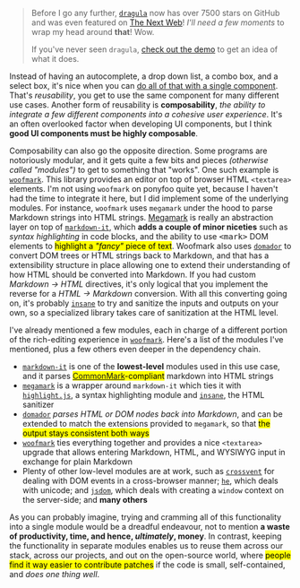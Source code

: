 > Before I go any further, [`dragula`][1] now has over 7500 stars on GitHub and was even featured on [The Next Web][2]! _I'll need a few moments_ to wrap my head around **that**! Wow.
> 
> If you've never seen `dragula`, [check out the demo][3] to get an idea of what it does.

Instead of having an autocomplete, a drop down list, a combo box, and a select box, it's nice when you can [do all of that with a single component][4]. That's _reusability_, you get to use the same component for many different use cases. Another form of reusability is **composability**, _the ability to integrate a few different components into a cohesive user experience_. It's an often overlooked factor when developing UI components, but I think **good UI components must be highly composable**.

Composability can also go the opposite direction. Some programs are notoriously modular, and it gets quite a few bits and pieces _(otherwise called "modules")_ to get to something that "works". One such example is [`woofmark`][5]. This library provides an editor on top of browser HTML `<textarea>` elements. I'm not using `woofmark` on ponyfoo quite yet, because I haven't had the time to integrate it here, but I did implement some of the underlying modules. For instance, `woofmark` uses `megamark` under the hood to parse Markdown strings into HTML strings. [Megamark][6] is really an abstraction layer on top of [`markdown-it`][7], which **adds a couple of minor niceties** such as _syntax highlighting_ in code blocks, and the ability to use <kbd><mark\></kbd> DOM elements to <mark>highlight a _"fancy"_ piece of text</mark>. Woofmark also uses [`domador`][8] to convert DOM trees or HTML strings back to Markdown, and that has a extensibility structure in place allowing one to extend their understanding of how HTML should be converted into Markdown. If you had custom _Markdown -\> HTML_ directives, it's only logical that you implement the reverse for a _HTML -\> Markdown_ conversion. With all this converting going on, it's probably [`insane`][9] to try and sanitize the inputs and outputs on your own, so a specialized library takes care of sanitization at the HTML level.

I've already mentioned a few modules, each in charge of a different portion of the rich-editing experience in [`woofmark`][5]. Here's a list of the modules I've mentioned, plus a few others even deeper in the dependency chain.

* [`markdown-it`][7] is one of the **lowest-level** modules used in this use case, and it parses <mark>[CommonMark][10]-compliant</mark> markdown into HTML strings
* [`megamark`][6] is a wrapper around `markdown-it` which ties it with [`highlight.js`][11], a syntax highlighting module and [`insane`][9], the HTML sanitizer
* [`domador`][8] _parses HTML or DOM nodes back into Markdown_, and can be extended to match the extensions provided to `megamark`, so that <mark>the output stays consistent both ways</mark>
* [`woofmark`][5] ties everything together and provides a nice `<textarea>` upgrade that allows entering Markdown, HTML, and WYSIWYG input in exchange for plain Markdown
* Plenty of other low-level modules are at work, such as [`crossvent`][12] for dealing with DOM events in a cross-browser manner; [`he`][13], which deals with unicode; and [`jsdom`][14], which deals with creating a `window` context on the server-side; and **many others**

As you can probably imagine, trying and cramming all of this functionality into a single module would be a dreadful endeavour, not to mention **a waste of productivity, time, and hence, _ultimately_, money**. In contrast, keeping the functionality in separate modules enables us to reuse them across our stack, across our projects, and out on the open-source world, where <mark>people find it way easier to contribute patches</mark> if the code is small, self-contained, and _does one thing well_.

[1]: https://github.com/bevacqua/dragula
[2]: http://thenextweb.com/dd/2015/07/20/less-of-a-drag-maaaaaaaan/
[3]: http://bevacqua.github.io/dragula/
[4]: https://github.com/bevacqua/horsey
[5]: https://github.com/bevacqua/woofmark
[6]: https://github.com/bevacqua/megamark
[7]: https://github.com/markdown-it/markdown-it
[8]: https://github.com/bevacqua/domador
[9]: https://github.com/bevacqua/insane
[10]: http://commonmark.org/
[11]: https://highlightjs.org/
[12]: https://github.com/bevacqua/crossvent
[13]: https://github.com/mathiasbynens/he
[14]: https://github.com/tmpvar/jsdom
